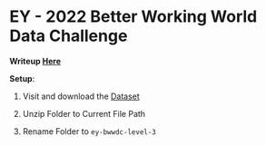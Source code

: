 # EY - 2022 Better Working World Data Challenge

**Writeup [Here](https://medium.com/@maze508/global-winner-better-working-world-data-challenge-2022-level-3-frog-counting-tool-adb5b495efbe)**

**Setup**:

1. Visit and download the [Dataset](https://www.kaggle.com/datasets/toxicmaze/ey-bwwdc-level-3)

2. Unzip Folder to Current File Path

3. Rename Folder to `ey-bwwdc-level-3`



